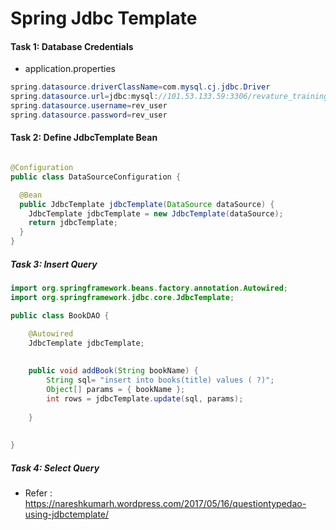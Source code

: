# Spring Jdbc Template

#### Task 1: Database Credentials
* application.properties
```java
spring.datasource.driverClassName=com.mysql.cj.jdbc.Driver
spring.datasource.url=jdbc:mysql://101.53.133.59:3306/revature_training_db
spring.datasource.username=rev_user
spring.datasource.password=rev_user
```

#### Task 2: Define JdbcTemplate Bean
```java

@Configuration
public class DataSourceConfiguration {

  @Bean
  public JdbcTemplate jdbcTemplate(DataSource dataSource) {
    JdbcTemplate jdbcTemplate = new JdbcTemplate(dataSource);
    return jdbcTemplate;
  }
}
```

##### Task 3: Insert Query

```java
import org.springframework.beans.factory.annotation.Autowired;
import org.springframework.jdbc.core.JdbcTemplate;

public class BookDAO {

	@Autowired
	JdbcTemplate jdbcTemplate;
	
	
	public void addBook(String bookName) {
		String sql= "insert into books(title) values ( ?)";
		Object[] params = { bookName };
		int rows = jdbcTemplate.update(sql, params);
		
	}
	
	
}

```

##### Task 4: Select Query

* Refer : https://nareshkumarh.wordpress.com/2017/05/16/questiontypedao-using-jdbctemplate/
